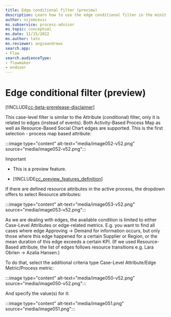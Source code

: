 ```yaml
---
title: Edge conditional filter (preview)
description: Learn how to use the edge conditional filter in the minit desktop application in process advisor.
author: nijemcevic
ms.subservice: process-advisor
ms.topic: conceptual
ms.date: 11/15/2022
ms.author: tatn
ms.reviewer: angieandrews
search.app:
- Flow
search.audienceType:
- flowmaker
- enduser
---
```


# Edge conditional filter (preview)

[!INCLUDE[cc-beta-prerelease-disclaimer](./includes/cc-beta-prerelease-disclaimer.md)]

This case-level filter is similar to the Attribute (conditional) filter, only it is related to edges (instead of events). Both Activity-Based Process Map as well as Resource-Based Social Chart edges are supported. This is the first selection - process map based attribute:

:::image type="content" alt-text="media/image052-v52.png" source="media/image052-v52.png":::

> [!IMPORTANT]
> - This is a preview feature.
>
> - [!INCLUDE[cc_preview_features_definition](includes/cc-preview-features-definition.md)]

If there are defined resource attributes in the active process, the dropdown offers to select Resource attributes:

:::image type="content" alt-text="media/image053-v52.png" source="media/image053-v52.png":::

As we are dealing with edges, the available condition is limited to either Case-Level Attributes or edge-related metrics. E.g. you want to find all cases where edge Approving -> Demand for information occurs, but only those where this edge happened for a certain Supplier or Region, or the mean duration of this edge exceeds a certain KPI. (If we used Resource-Based attribute, the list of edges follows resource transitions e.g. Lara Obrien -> Azalia Hansen.)

To do that, select the additional criteria type Case-Level Attribute/Edge Metric/Process metric:

:::image type="content" alt-text="media/image050-v52.png" source="media/image050-v52.png":::

And specify the value(s) for it:

:::image type="content" alt-text="media/image051.png" source="media/image051.png":::


